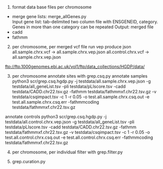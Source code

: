 




1. format data base files per chromosome 
- merge gene lists: merge_allGenes.py  
Input gene list: tab-delimited two column file with ENSGENEID, category. Genes in more than one category can be repeated 
Output: merged file 
- cadd 
- fathmm 


2. per chromosome, per merged vcf file run vep produce json 
all.sample.chrx.vcf -> all.sample.chrx.vep.json
all.control.chrx.vcf -> all.sample.chrx.vep.json  

ftp://ftp.1000genomes.ebi.ac.uk/vol1/ftp/data_collections/HGDP/data/


3. per chromosome annotate sites with grep.csq.py 
annotate samples 
python3 scr/grep.csq.hgdp.py  -j testdata/all.sample.chrx.vep.json -g testdata/all_geneList.tsv  -pli testdata/pLIscore.tsv  -cadd testdata/CADD.chr22.tsv.gz  -fathmm testdata/fathmmxf.chr22.tsv.gz  -v testdata/csqimpact.tsv  -c 1 -r 0.05 -o test.all.sample.chrx.csq.out -e test.all.sample.chrx.csq.err -fathmmcoding testdata/fathmmxf.chr22.tsv.gz

annotate controls 
python3 scr/grep.csq.hgdp.py  -j testdata/all.control.chrx.vep.json -g testdata/all_geneList.tsv  -pli testdata/pLIscore.tsv  -cadd testdata/CADD.chr22.tsv.gz  -fathmm testdata/fathmmxf.chr22.tsv.gz  -v testdata/csqimpact.tsv  -c 1 -r 0.05 -o test.all.control.chrx.csq.out -e test.all.control.chrx.csq.err -fathmmcoding testdata/fathmmxf.chr22.tsv.gz

4. per chromosome, per individual filter with grep.filter.py


5. grep.curation.py 



